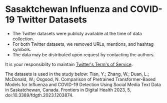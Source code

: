 # Sasaktchewan Influenza and COVID-19 Twitter Datasets

* The Twitter datasets were publicly available at the time of data collection. 
* For both Twitter datasets, we removed URLs, mentions, and hashtag symbols. 
* The data may be distributed upon request by contacting the authors. 

It is your responsiblity to maintain [Twitter's Term's of Service](https://dev.twitter.com/overview/terms/policy.html). 

The datasets is used in the study below: 
Tian, Y.; Zhang, W.; Duan, L.; McDonald, W.; Osgood, N. Comparison of Pretrained Transformer-Based Models for Influenza and COVID-19 Detection Using Social Media Text Data in Saskatchewan, Canada. Frontiers in Digital Health 2023, 5, doi:10.3389/fdgth.2023.1203874.


